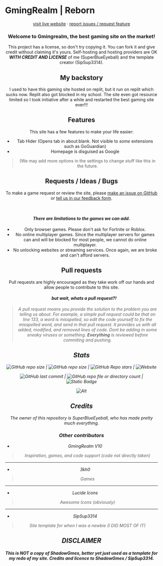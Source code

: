 # GmingRealm | Reborn
<center><a href="https://superblueeyeball.github.io/">visit live website</a>
    ·
    <a href="https://docs.google.com/forms/d/e/1FAIpQLSdU1CELhxTF7WqrW2ujKs9DHI1gANNJQqzN7Ojz6i8sIe-X6A/viewform?usp=sf_link">report issues / request feature</a>
   
    
### Welcome to Gmingrealm, the best gaming site on the market!


This project has a license, so don't try copying it. You can fork it and give credit without claiming it's yours. Self-hosting and hosting providers are OK ***WITH CREDIT AND LICENSE*** of me (SuperBlueEyeball) and the template creator (SipSup3314). 

## My backstory 

I used to have this gaming site hosted on replit, but it run on replit which sucks now. Replit also got blocked in my school. The site even got resource limited so I took initiative after a while and restarted the best gaming site ever!!!

## Features

This site has a few features to make your life easier:
- Tab Hider (Opens tab in about:blank. Not visible to <em>some</em> extensions such as GoGuardian)
- Homepage is disguised as Google
>(We may add more options in the settings to change stuff like this in the future.

## Requests / Ideas / Bugs

To make a game request or review the site, please [make an issue on GitHub](https://github.com/shadowgmes/shadowgmes.github.io/issues/new/choose) or [tell us in our feedback form](https://docs.google.com/forms/d/e/1FAIpQLSdU1CELhxTF7WqrW2ujKs9DHI1gANNJQqzN7Ojz6i8sIe-X6A/viewform?usp=sf_link).

&nbsp;<h4><em>There are limitations to the games we can add.</em></h4>
- Only browser games. Please don't ask for Fortnite or Roblox.
- No online multiplayer games. Since the multiplayer servers for games can and will be blocked for most people, we cannot do online multiplayer.
- No unlocking websites or streaming services. Once again, we are broke and can't afford servers. 

## Pull requests

Pull requests are highly encouraged as they take work off our hands and allow people to contribute to this site.

<h4>&nbsp;&nbsp;&nbsp;&nbsp;&nbsp;<em>but wait, whats a pull request?!<em></h4>

> A pull request means you provide the solution to the problem you are telling us about. For example, a simple pull request could be that on line 133, a word is misspelled, so edit the code yourself to fix the misspelled word, and send in that pull request. It provides us with all added, modified, and removed lines of code. <em>Dont be adding in some sneaky viruses or something.</em> **Everything** is reviewed before commiting and pushing.

## Stats

![GitHub repo size](https://img.shields.io/github/repo-size/superblueeyeball/superblueeyeball.github.io?label=Repo%20size) | ![GitHub repo size](https://img.shields.io/github/forks/superblueeyeball/superblueeyeball.github.io) | ![GitHub Repo stars](https://img.shields.io/github/stars/superblueeyeball/superblueeyeball.github.io) | ![Website](https://img.shields.io/website?url=https%3A%2F%2Fsuperblueeyeball.github.io&up_message=Up%20and%20running!&down_message=Website%20is%20down.%20Please%20make%20issue%20on%20github.&label=Main%20website%20status)

![GitHub last commit](https://img.shields.io/github/last-commit/superblueeyeball/superblueeyeball.github.io?label=Last%20updated)  | ![GitHub repo file or directory count](https://img.shields.io/github/directory-file-count/superblueeyeball/superblueeyeball.github.io%2Fgfiles?label=Games) | ![Static Badge](https://img.shields.io/badge/Is_the_best-yes-blue)



![Alt](https://repobeats.axiom.co/api/embed/52ce6c73f910d14a50dbf433e26139918e821640.svg  "Repobeats analytics image")

  

## Credits

The owner of this repository is SuperBlueEyeball, who has made pretty much everything.

### Other contributors

* GmingRealm V10
> Inspiration, games, and code support (code not directly taken)
---
* 3kh0
> Games
  ---
* Lucide Icons
> Awesome Icons (obviously)
---
* SipSup3314
> Site template for when I was a newbie (I DID MOST OF IT)


## DISCLAIMER

<h4>This is NOT a copy of ShadowGmes, better yet just used as a template for my redo of my site. Credits and licence to ShadowGmes / SipSup3314.</h4>
